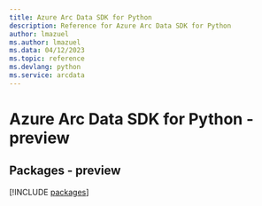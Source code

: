 ```yaml
---
title: Azure Arc Data SDK for Python
description: Reference for Azure Arc Data SDK for Python
author: lmazuel
ms.author: lmazuel
ms.data: 04/12/2023
ms.topic: reference
ms.devlang: python
ms.service: arcdata
---
```

# Azure Arc Data SDK for Python - preview
## Packages - preview
[!INCLUDE [packages](arc-data-index.md)]